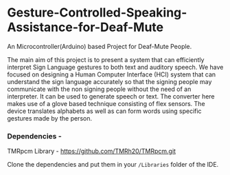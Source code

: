 # Gesture-Controlled-Speaking-Assistance-for-Deaf-Mute
An Microcontroller(Arduino) based Project for Deaf-Mute People.  

The main aim of this project is to present a system that can efficiently interpret Sign Language gestures to both text and auditory speech. We have focused on designing a Human Computer Interface (HCI) system that can understand the sign language accurately so that the signing people may communicate with the non signing people without the need of an interpreter. It can be used to generate speech or text. The converter here makes use of a glove based technique consisting of flex sensors. The device translates alphabets as well as can form words using specific gestures made by the person.

### Dependencies -   
TMRpcm Library - https://github.com/TMRh20/TMRpcm.git  

Clone the dependencies and put them in your `/Libraries` folder of the IDE.
